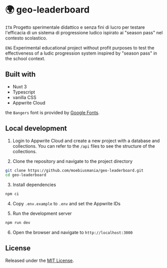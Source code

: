 # 🌍 geo-leaderboard

`ITA`
Progetto sperimentale didattico e senza fini di lucro per testare l'efficacia di un sistema di progressione ludico ispirato ai "season pass" nel contesto scolastico.

`ENG`
Experimental educational project without profit purposes to test the effectiveness of a ludic progression system inspired by "season pass" in the school context.

## Built with

- Nuxt 3
- Typescript
- vanilla CSS
- Appwrite Cloud

the `Bangers` font is provided by [Google Fonts](https://fonts.google.com/specimen/Bangers).

## Local development

1. Login to Appwrite Cloud and create a new project with a database and collections. You can refer to the `/api` files to see the structure of the collections.

2. Clone the repository and navigate to the project directory

```bash
git clone https://github.com/moebiusmania/geo-leaderboard.git
cd geo-leaderboard
```

3. Install dependencies

```bash
npm ci
```

4. Copy `.env.example` to `.env` and set the Appwrite IDs

5. Run the development server

```bash
npm run dev
```

6. Open the browser and navigate to `http://localhost:3000`

## License

Released under the [MIT License](LICENSE).
